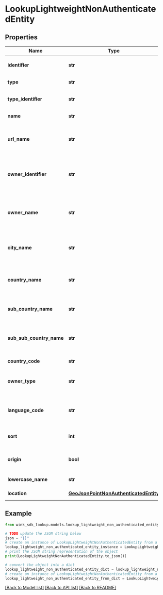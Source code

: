 # LookupLightweightNonAuthenticatedEntity


## Properties

Name | Type | Description | Notes
------------ | ------------- | ------------- | -------------
**identifier** | **str** | Unique lookup identifier | [optional] 
**type** | **str** | Type of lookup | [optional] 
**type_identifier** | **str** | Unique lookup type identifier | [optional] 
**name** | **str** | Name of lookup | [optional] 
**url_name** | **str** | Url-friendly slug that uniquely identifies this lookup | [optional] 
**owner_identifier** | **str** | Lookup that is supplier inventory includes the supplier identifier | [optional] 
**owner_name** | **str** | Lookup that is supplier inventory includes the supplier name | [optional] 
**city_name** | **str** | Closest city where lookup entry is located | [optional] 
**country_name** | **str** | Country where lookup entry is located | [optional] 
**sub_country_name** | **str** | State where lookup entry is located | [optional] 
**sub_sub_country_name** | **str** | County where lookup entry is located | [optional] 
**country_code** | **str** | Country code | [optional] 
**owner_type** | **str** | The type of owner that created this lookup | [optional] 
**language_code** | **str** | The language the lookup code was written in | [optional] 
**sort** | **int** | Platform-specific sort | [optional] 
**origin** | **bool** | If this lookup is the origin lookup. | [optional] 
**lowercase_name** | **str** | Name in lower case | [optional] 
**location** | [**GeoJsonPointNonAuthenticatedEntity**](GeoJsonPointNonAuthenticatedEntity.md) | Geo-location | 

## Example

```python
from wink_sdk_lookup.models.lookup_lightweight_non_authenticated_entity import LookupLightweightNonAuthenticatedEntity

# TODO update the JSON string below
json = "{}"
# create an instance of LookupLightweightNonAuthenticatedEntity from a JSON string
lookup_lightweight_non_authenticated_entity_instance = LookupLightweightNonAuthenticatedEntity.from_json(json)
# print the JSON string representation of the object
print(LookupLightweightNonAuthenticatedEntity.to_json())

# convert the object into a dict
lookup_lightweight_non_authenticated_entity_dict = lookup_lightweight_non_authenticated_entity_instance.to_dict()
# create an instance of LookupLightweightNonAuthenticatedEntity from a dict
lookup_lightweight_non_authenticated_entity_from_dict = LookupLightweightNonAuthenticatedEntity.from_dict(lookup_lightweight_non_authenticated_entity_dict)
```
[[Back to Model list]](../README.md#documentation-for-models) [[Back to API list]](../README.md#documentation-for-api-endpoints) [[Back to README]](../README.md)


